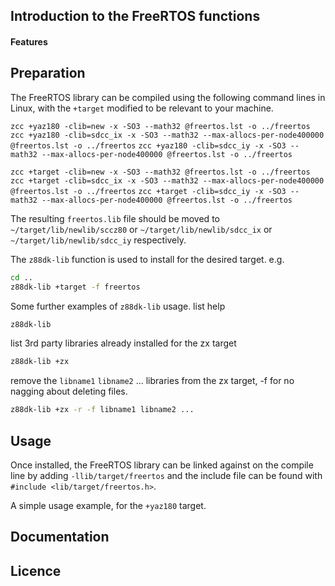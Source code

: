 ## Introduction to the FreeRTOS functions


#### Features


## Preparation

The FreeRTOS library can be compiled using the following command lines in Linux, with the `+target` modified to be relevant to your machine.

`zcc +yaz180 -clib=new -x -SO3 --math32 @freertos.lst -o ../freertos`
`zcc +yaz180 -clib=sdcc_ix -x -SO3 --math32 --max-allocs-per-node400000 @freertos.lst -o ../freertos`
`zcc +yaz180 -clib=sdcc_iy -x -SO3 --math32 --max-allocs-per-node400000 @freertos.lst -o ../freertos`

`zcc +target -clib=new -x -SO3 --math32 @freertos.lst -o ../freertos`
`zcc +target -clib=sdcc_ix -x -SO3 --math32 --max-allocs-per-node400000 @freertos.lst -o ../freertos`
`zcc +target -clib=sdcc_iy -x -SO3 --math32 --max-allocs-per-node400000 @freertos.lst -o ../freertos`

The resulting `freertos.lib` file should be moved to `~/target/lib/newlib/sccz80` or `~/target/lib/newlib/sdcc_ix` or `~/target/lib/newlib/sdcc_iy` respectively.

The `z88dk-lib` function is used to install for the desired target. e.g.

```bash
cd ..
z88dk-lib +target -f freertos
```

Some further examples of `z88dk-lib` usage.
list help
```bash
z88dk-lib
```
list 3rd party libraries already installed for the zx target
```bash
z88dk-lib +zx
```
remove the `libname1` `libname2` ... libraries from the zx target, -f for no nagging about deleting files.
```bash
z88dk-lib +zx -r -f libname1 libname2 ...
```

## Usage

Once installed, the FreeRTOS library can be linked against on the compile line by adding `-llib/target/freertos` and the include file can be found with `#include <lib/target/freertos.h>`.

A simple usage example, for the `+yaz180` target.


## Documentation


## Licence

